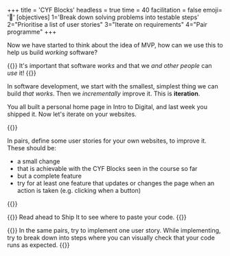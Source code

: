 +++
title = 'CYF Blocks'
headless = true
time = 40
facilitation = false
emoji= '🧩'
[objectives]
1='Break down solving problems into testable steps'
2="Prioritise a list of user stories"
3="Iterate on requirements"
4="Pair programme"
+++

Now we have started to think about the idea of MVP, how can we use this to help us build _working_ software?

{{<note type="tip" title="Tip">}}
It's important that software _works_ and that we _and other people_ can _use_ it!
{{</note>}}

In software development, we start with the smallest, simplest thing we can build _that works_. Then we _incrementally_ improve it. This is **iteration**.

You all built a personal home page in Intro to Digital, and last week you shipped it. Now let's iterate on your websites.

{{<note type="activity" title="Point (10m)">}}

In pairs, define some user stories for your own websites, to improve it. These should be:

- a small change
- that is achievable with the CYF Blocks seen in the course so far
- but a complete feature
- try for at least one feature that updates or changes the page when an action is taken (e.g. clicking when a button)

{{</note>}}

{{<note type="tip" title="Tip: Read ahead">}}
Read ahead to Ship It to see where to paste your code.
{{</note>}}

{{<note type="activity" title="Click! (25m)">}}
In the same pairs, try to implement one user story. While implementing, try to break down into steps where you can visually check that your code runs as expected.
{{</note>}}
